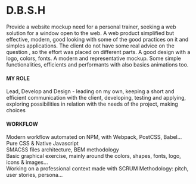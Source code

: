 # D.B.S.H

Provide a website mockup need for a personal trainer, seeking a web solution for a window open to the web. A web product simplified but effective, modern, good looking with some of the good practices on it and simples applications. 
The client do not have some real advice on the question , so the effort was placed on different parts. A good design with a logo, colors, fonts. A modern and representative mockup. Some simple functionalities, efficients and performants with also basics animations too.



#### **MY ROLE**

Lead, Develop and Design - leading on my own, keeping a short and efficient communication with the client, developing, testing and applying, exploring possibilities in relation with the needs of the project, making choices

#### **WORKFLOW**

Modern workflow automated on NPM, with Webpack, PostCSS, Babel...<br/>
Pure CSS & Native Javascript<br/> 
SMACSS files architecture, BEM methodology<br/>
Basic graphical exercise, mainly around the colors, shapes, fonts, logo, icons & images... <br/>
Working on a professional context made with SCRUM Methodology: pitch, user stories, persona...<br/>